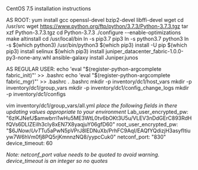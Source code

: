 CentOS 7.5 installation instructions

AS ROOT:
yum install gcc openssl-devel bzip2-devel libffi-devel wget
cd /usr/src
wget https://www.python.org/ftp/python/3.7.3/Python-3.7.3.tgz
tar xzf Python-3.7.3.tgz
cd Python-3.7.3
./configure --enable-optimizations
make altinstall
cd /usr/local/bin
ln -s pip3.7 pip3
ln -s python3.7 python3
ln -s $(which python3) /usr/bin/python3
$(which pip3) install -U pip
$(which pip3) install selinux
$(which pip3) install juniper_datacenter_fabric-1.0.0-py3-none-any.whl
ansible-galaxy install Juniper.junos

AS REGULAR USER:
echo 'eval "$(register-python-argcomplete fabric_init)"' >> .bashrc
echo 'eval "$(register-python-argcomplete fabric_mgr)"' >> .bashrc
. .bashrc
mkdir -p inventory/dc1/host_vars
mkdir -p inventory/dc1/group_vars
mkdir -p inventory/dc1/config_change_logs
mkdir -p inventory/dc1/configs

vim inventory/dc1/group_vars/all.yml
*place the following fields in there updating values appropriate to your environment*
Lab_user_encrypted_pw: "$6$zIKJNefJ$amwbrri1wHu5ME3WtL0tv6bOKt3U5u/VLEV3nDdGErC893RdHfQVs6DLIZEiIh3cIy8xEN7X8yaqjuY06gfD60"
root_user_encrypted_pw: "$6$JNow/UvT$Tu5aPwN5pVPrJ8lEDNuXb/PrhFC9AqI/EAQfYQdizjH3asyfItiuyw7W6hVm0fj8PQ5rjKmnnzNQ8/yypcCuk0"
netconf_port: "830"
device_timeout: 60

*Note: netconf_port value needs to be quoted to avoid warning. device_timeout is an integer so no quotes*